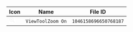 | Icon | Name | File ID |
| ---  | ---  | ---     |
| ![](ViewToolZoom%20On.png) | `ViewToolZoom On` | `1046158696650768187` |
